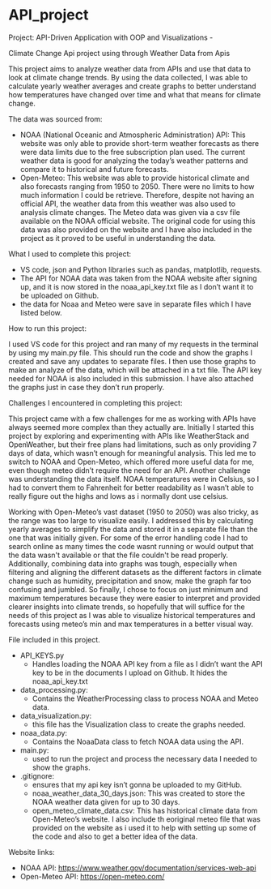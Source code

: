 # API_project
Project: API-Driven Application with OOP and Visualizations - 

Climate Change Api project using through Weather Data from Apis

This project aims to analyze weather data from APIs and use that data to look at climate change trends. By using the data collected, I was able to calculate yearly weather averages and create graphs to better understand how temperatures have changed over time and what that means for climate change. 

The data was sourced from:

- NOAA (National Oceanic and Atmospheric Administration) API: This website was only able to provide short-term weather forecasts as there were data limits due to the free subscription plan used. The current weather data is good for analyzing the today’s weather patterns and compare it to historical and future forecasts.
- Open-Meteo: This website was able to provide historical climate and also forecasts ranging from 1950 to 2050. There were no limits to how much information I could be retrieve. Therefore, despite not having an official API, the weather data from this weather was also used to analysis climate changes. The Meteo data was given via a csv file available on the NOAA official website. The original code for using this data was also provided on the website and I have also included in the project as it proved to be useful in understanding the data.

What I used to complete this project:

- VS code, json and  Python libraries such as pandas, matplotlib, requests.
- The API for NOAA data was taken from the NOAA website after signing up, and it is now stored in the noaa_api_key.txt file as I don’t want it to be uploaded on Github.
- the data for Noaa and Meteo were save in separate files which I have listed below. 

How to run this project:

I used VS code for this project and ran many of my requests in the terminal by using my main.py file. This should run the code and show the graphs I created and save any updates to separate files. I then use those graphs to make an analyze of the data, which will be attached in a txt file. The API key needed for NOAA is also included in this submission. I have also attached the graphs just in case they don’t run properly.

Challenges I encountered in completing this project: 

This project came with a few challenges for me as working with APIs have always seemed more complex than they actually are. Initially I started this project by exploring and experimenting with APIs like WeatherStack and OpenWeather, but their free plans had limitations, such as only providing 7 days of data, which wasn’t enough for meaningful analysis. This led me to switch to NOAA and Open-Meteo, which offered more useful data for me, even though meteo didn’t require the need for an API. Another challenge was understanding the data itself. NOAA temperatures were in Celsius, so I had to convert them to Fahrenheit for better readability as I wasn’t able to really figure out the highs and lows as i normally dont use celsius. 

Working with Open-Meteo’s vast dataset (1950 to 2050) was also tricky, as the range was too large to visualize easily. I addressed this by calculating yearly averages to simplify the data and stored it in a separate file than the one that was initially given. For some of the error handling code I had to search online as many times the code wasnt running or would output that the data wasn't available or that the file couldn't be read properly. Additionally, combining data into graphs was tough, especially when filtering and aligning the different datasets as the different factors in climate change such as humidity, precipitation and snow, make the graph far too confusing and jumbled. So finally, I chose to focus on just minimum and maximum temperatures because they were easier to interpret and provided clearer insights into climate trends, so hopefully that will suffice for the needs of this project as I was able to visualize historical temperatures and forecasts using meteo’s min and max temperatures in a better visual way. 

File included in this project.
- API_KEYS.py
	- Handles loading the NOAA API key from a file as I didn’t want the API key to be in the documents I upload on Github. It hides the noaa_api_key.txt
- data_processing.py:
	- Contains the WeatherProcessing class to process NOAA and Meteo data.
- data_visualization.py:
	- this file has the Visualization class to create the graphs needed.
- noaa_data.py:
	- Contains the NoaaData class to fetch NOAA data using the API.
- main.py:
	- used to run the project and process the necessary data I needed to show the graphs. 
- .gitignore:
	- ensures that my api key isn’t gonna be uploaded to my GitHub.
	- noaa_weather_data_30_days.json: This was created to store the NOAA weather data given for up to 30 days.
	- open_meteo_climate_data.csv: This has historical climate data from Open-Meteo’s website.
    I also include th eoriginal meteo file that was provided on the website as i used it to help with setting up some of the code and also to get a better idea of the data.

Website links: 

- NOAA API: https://www.weather.gov/documentation/services-web-api
- Open-Meteo API: https://open-meteo.com/ 
